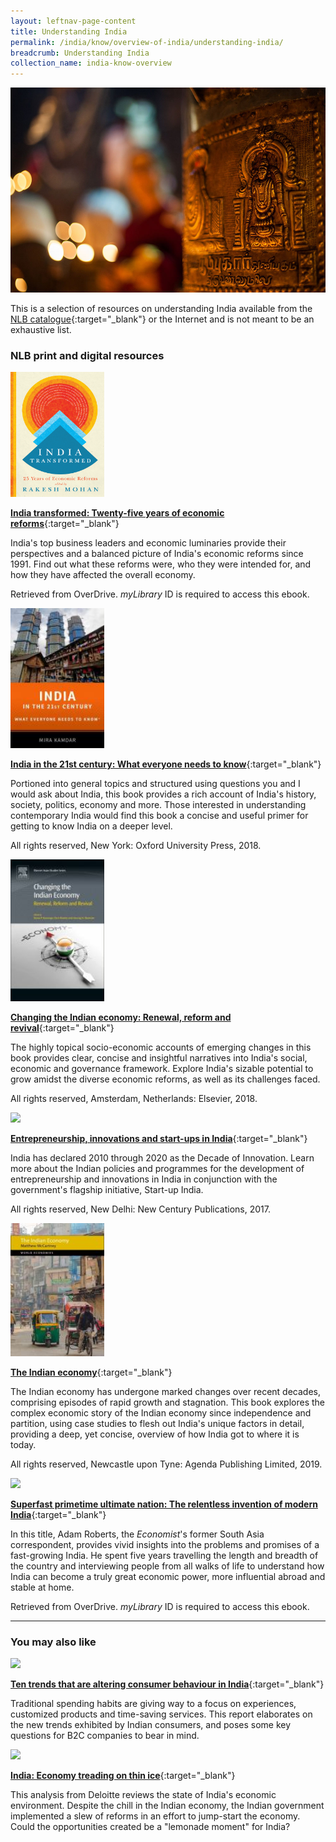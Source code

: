 ```yaml
---
layout: leftnav-page-content
title: Understanding India
permalink: /india/know/overview-of-india/understanding-india/
breadcrumb: Understanding India
collection_name: india-know-overview
---
```


<img src="\images\india-overview\understanding-india.jpg" alt="understanding india" style="width:800px;" />

This is a selection of resources on understanding India available from the [NLB catalogue](http://catalogue.nlb.gov.sg/){:target="_blank"} or the Internet and is not meant to be an exhaustive list.

### **NLB print and digital resources**

<img src="/images/book-covers/india-transformed-25-years-of-economic-reforms.jpg" style="width:150px;" />

[**India transformed: Twenty-five years of economic reforms**](https://nlb.overdrive.com/media/3802565){:target="_blank"}

India's top business leaders and economic luminaries provide their perspectives and a balanced picture of India's economic reforms since 1991. Find out what these reforms were, who they were intended for, and how they have affected the overall economy.

 Retrieved from OverDrive. *myLibrary* ID is required to access this ebook.

<img src="/images/book-covers/india-in-the-21st-century.jpg" style="width:150px;" />

[**India in the 21st century: What everyone needs to know**](https://eservice.nlb.gov.sg/item_holding.aspx?bid=203159552){:target="_blank"}

Portioned into general topics and structured using questions you and I would ask about India, this book provides a rich account of India's history, society, politics, economy and more. Those interested in understanding contemporary India would find this book a concise and useful primer for getting to know India on a deeper level.

All rights reserved, New York: Oxford University Press, 2018.

<img src="/images/book-covers/changing-the-indian-economy.jpg" style="width:150px;" />

[**Changing the Indian economy: Renewal, reform and revival**](https://eservice.nlb.gov.sg/item_holding.aspx?bid=203799038){:target="_blank"}

The highly topical socio-economic accounts of emerging changes in this book provides clear, concise and insightful narratives into India's social, economic and governance framework. Explore India's sizable potential to grow amidst the diverse economic reforms, as well as its challenges faced.

 All rights reserved, Amsterdam, Netherlands: Elsevier, 2018.

<img src="/images/book-covers/Entrepreneurship-innovations-and-start-ups-in-India.jpg" style="width:150px;" />

[**Entrepreneurship, innovations and start-ups in India**](http://eservice.nlb.gov.sg/item_holding.aspx?bid=203007551){:target="_blank"}

India has declared 2010 through 2020 as the Decade of Innovation. Learn more about the Indian policies and programmes for the development of entrepreneurship and innovations in India in conjunction with the government's flagship initiative, Start-up India.

All rights reserved, New Delhi: New Century Publications, 2017.

<img src="/images/book-covers/the-indian-economy.jpg" style="width:150px;" />

[**The Indian economy**](https://eservice.nlb.gov.sg/item_holding.aspx?bid=204055392 ){:target="_blank"}

The Indian economy has undergone marked changes over recent decades, comprising episodes of rapid growth and stagnation. This book explores the complex economic story of the Indian economy since independence and partition, using case studies to flesh out India's unique factors in detail, providing a deep, yet concise, overview of how India got to where it is today.

All rights reserved, Newcastle upon Tyne: Agenda Publishing Limited, 2019.

<img src="/images/book-covers/Superfast-primetime-ultimate-nation-The-relentless-invention-of-modern-India.png" style="width:150px;" />

[**Superfast primetime ultimate nation: The relentless invention of modern India**](https://nlb.overdrive.com/media/2962615){:target="_blank"}

In this title, Adam Roberts, the *Economist*'s former South Asia correspondent, provides vivid insights into the problems and promises of a fast-growing India. He spent five years travelling the length and breadth of the country and interviewing people from all walks of life to understand how India can become a truly great economic power, more influential abroad and stable at home.

Retrieved from OverDrive. *myLibrary* ID is required to access this ebook.

---

### **You may also like**

<img src="/images/resources/Article 4.jpg" style="width:180px;" />

[**Ten trends that are altering consumer behaviour in India**](https://www.bcg.com/publications/2019/ten-trends-altering-consumer-behavior-india.aspx){:target="_blank"}

Traditional spending habits are giving way to a focus on experiences, customized products and time-saving services. This report elaborates on the new trends exhibited by Indian consumers, and poses some key questions for B2C companies to bear in mind.

<img src="/images/resources/Article 1.jpg" style="width:180px;" />

[**India: Economy treading on thin ice**](https://www2.deloitte.com/us/en/insights/economy/asia-pacific/india-economic-outlook.html){:target="_blank"}

This analysis from Deloitte reviews the state of India's economic environment. Despite the chill in the Indian economy, the Indian government implemented a slew of reforms in an effort to jump-start the economy. Could the opportunities created be a "lemonade moment" for India? 